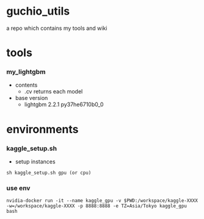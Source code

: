 # guchio_utils
a repo which contains my tools and wiki

# tools
### my_lightgbm
* contents
    * .cv returns each model
* base version
    * lightgbm                  2.2.1            py37he6710b0_0

# environments
### kaggle_setup.sh
* setup instances
```
sh kaggle_setup.sh gpu (or cpu)
```

### use env
```
nvidia-docker run -it --name kaggle_gpu -v $PWD:/workspace/kaggle-XXXX -w=/workspace/kaggle-XXXX -p 8888:8888 -e TZ=Asia/Tokyo kaggle_gpu bash
```
